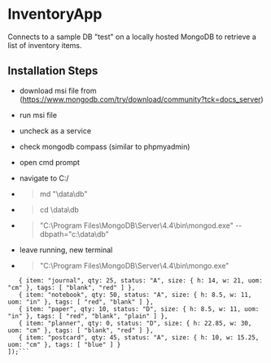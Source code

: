 # InventoryApp

Connects to a sample DB "test" on a locally hosted MongoDB to retrieve a list of inventory items.

## Installation Steps

- download msi file from (https://www.mongodb.com/try/download/community?tck=docs_server)

- run msi file

- uncheck as a service

- check mongodb compass (similar to phpmyadmin)

- open cmd prompt

- navigate to C:/

- >md "\data\db"

- >cd \data\db

- >"C:\Program Files\MongoDB\Server\4.4\bin\mongod.exe" --dbpath="c:\data\db"

- leave running, new terminal

- >"C:\Program Files\MongoDB\Server\4.4\bin\mongo.exe"

```db.inventory.insertMany([
   { item: "journal", qty: 25, status: "A", size: { h: 14, w: 21, uom: "cm" }, tags: [ "blank", "red" ] },
   { item: "notebook", qty: 50, status: "A", size: { h: 8.5, w: 11, uom: "in" }, tags: [ "red", "blank" ] },
   { item: "paper", qty: 10, status: "D", size: { h: 8.5, w: 11, uom: "in" }, tags: [ "red", "blank", "plain" ] },
   { item: "planner", qty: 0, status: "D", size: { h: 22.85, w: 30, uom: "cm" }, tags: [ "blank", "red" ] },
   { item: "postcard", qty: 45, status: "A", size: { h: 10, w: 15.25, uom: "cm" }, tags: [ "blue" ] }
]);```


